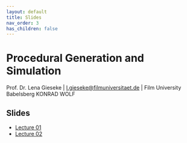```yaml
---
layout: default
title: Slides
nav_order: 3
has_children: false
---
```


# Procedural Generation and Simulation

Prof. Dr. Lena Gieseke \| l.gieseke@filmuniversitaet.de \| Film University Babelsberg KONRAD WOLF

## Slides

* [Lecture 01](pgs_ss22_01_slides.html)
* [Lecture 02](pgs_ss22_02_slides.html)